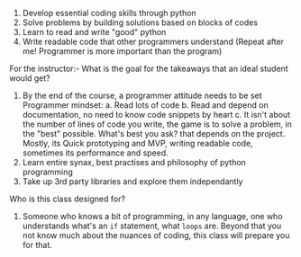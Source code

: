 1. Develop essential coding skills through python
2. Solve problems by building solutions based on blocks of codes
3. Learn to read and write "good" python
4. Write readable code that other programmers understand
(Repeat after me! Programmer is more important than the program)


For the instructor:- What is the goal for the takeaways that an ideal student would get?

1. By the end of the course, a programmer attitude needs to be set
    Programmer mindset: 
    a. Read lots of code
    b. Read and depend on documentation, no need to know code snippets by heart
    c. It isn't about the number of lines of code you write, the game is to solve a problem, in the "best" possible. What's best you ask? that depends on the project. Mostly, its Quick prototyping and MVP, writing readable code, sometimes its performance and speed.
2. Learn entire synax, best practises and philosophy of python programming
3. Take up 3rd party libraries and explore them independantly

Who is this class designed for?
1. Someone who knows a bit of programming, in any language, one who understands what's an `if` statement, 
what `loops` are. Beyond that you not know much about the nuances of coding, this class will prepare you for that.